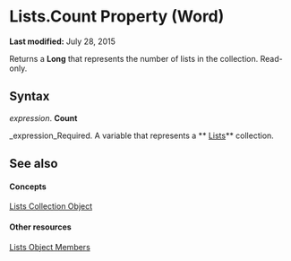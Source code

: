 
# Lists.Count Property (Word)

 **Last modified:** July 28, 2015

Returns a  **Long** that represents the number of lists in the collection. Read-only.

## Syntax

 _expression_. **Count**

 _expression_Required. A variable that represents a  ** [Lists](1fd927c5-6186-5ca0-80ae-c2ab225d092c.md)** collection.


## See also


#### Concepts


 [Lists Collection Object](1fd927c5-6186-5ca0-80ae-c2ab225d092c.md)
#### Other resources


 [Lists Object Members](b4a10330-fc9a-0b4c-e13c-4c36df6fa472.md)
